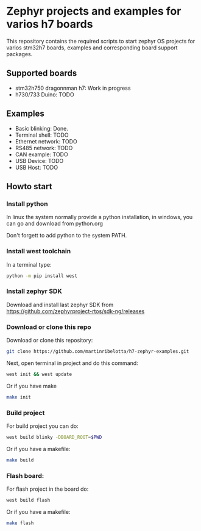 # Zephyr projects and examples for varios h7 boards

This repository contains the required scripts to start zephyr OS projects for varios stm32h7 boards, examples and corresponding board support packages.

## Supported boards

 - stm32h750 dragonnman h7: Work in progress
 - h730/733 Duino: TODO

## Examples
 - Basic blinking: Done.
 - Terminal shell: TODO
 - Ethernet network: TODO
 - RS485 network: TODO
 - CAN example: TODO
 - USB Device: TODO
 - USB Host: TODO


## Howto start

### Install python

In linux the system normally provide a python installation, in windows, you can go and download from python.org

Don't forgett to add python to the system PATH.

### Install west toolchain

In a terminal type:

```bash
python -m pip install west
```

### Install zephyr SDK

Download and install last zephyr SDK from https://github.com/zephyrproject-rtos/sdk-ng/releases

### Download or clone this repo

Download or clone this repository:

```bash
git clone https://github.com/martinribelotta/h7-zephyr-examples.git
```

Next, open terminal in project and do this command:

```bash
west init && west update
```

Or if you have make


```bash
make init
```


### Build project

For build project you can do:

```bash
west build blinky -DBOARD_ROOT=$PWD
```

Or if you have a makefile:

```bash
make build
```

### Flash board:

For flash project in the board do:

```bash
west build flash
```

Or if you have a makefile:

```bash
make flash
```
